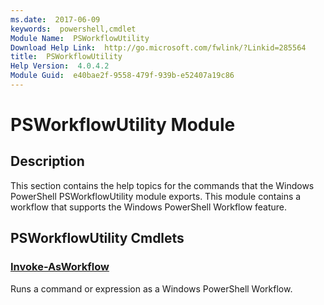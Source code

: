 ```yaml
---
ms.date:  2017-06-09
keywords:  powershell,cmdlet
Module Name:  PSWorkflowUtility
Download Help Link:  http://go.microsoft.com/fwlink/?Linkid=285564
title:  PSWorkflowUtility
Help Version:  4.0.4.2
Module Guid:  e40bae2f-9558-479f-939b-e52407a19c86
---
```


# PSWorkflowUtility Module
## Description
This section contains the help topics for the commands that the Windows PowerShell PSWorkflowUtility module exports. This module contains a workflow that supports the Windows PowerShell Workflow feature.

## PSWorkflowUtility Cmdlets
### [Invoke-AsWorkflow](Invoke-AsWorkflow.md)
Runs a command or expression as a Windows PowerShell Workflow.

